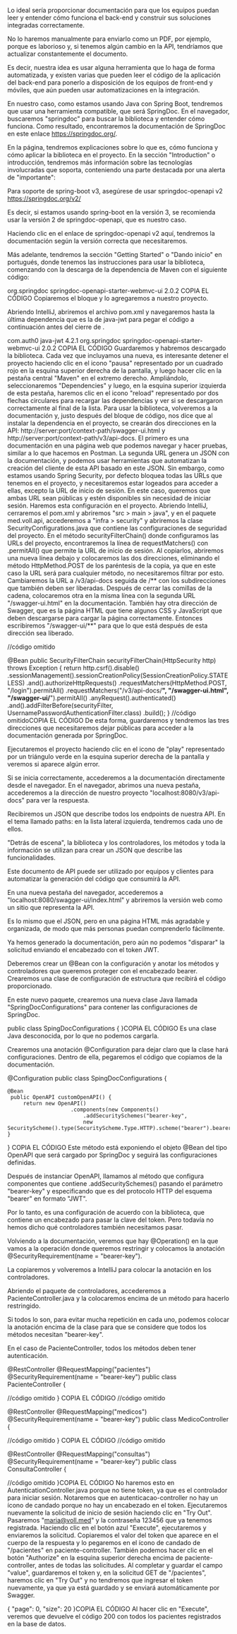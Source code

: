 Lo ideal sería proporcionar documentación para que los equipos puedan leer y entender cómo funciona el back-end y construir sus soluciones integradas correctamente.

No lo haremos manualmente para enviarlo como un PDF, por ejemplo, porque es laborioso y, si tenemos algún cambio en la API, tendríamos que actualizar constantemente el documento.

Es decir, nuestra idea es usar alguna herramienta que lo haga de forma automatizada, y existen varias que pueden leer el código de la aplicación del back-end para ponerlo a disposición de los equipos de front-end y móviles, que aún pueden usar automatizaciones en la integración.

En nuestro caso, como estamos usando Java con Spring Boot, tendremos que usar una herramienta compatible, que será SpringDoc. En el navegador, buscaremos "springdoc" para buscar la biblioteca y entender cómo funciona. Como resultado, encontraremos la documentación de SpringDoc en este enlace https://springdoc.org/.

En la página, tendremos explicaciones sobre lo que es, cómo funciona y cómo aplicar la biblioteca en el proyecto. En la sección "Introduction" o introducción, tendremos más información sobre las tecnologías involucradas que soporta, conteniendo una parte destacada por una alerta de "importante":

Para soporte de spring-boot v3, asegúrese de usar springdoc-openapi v2 https://springdoc.org/v2/

Es decir, si estamos usando spring-boot en la versión 3, se recomienda usar la versión 2 de springdoc-openapi, que es nuestro caso.

Haciendo clic en el enlace de springdoc-openapi v2 aquí, tendremos la documentación según la versión correcta que necesitaremos.

Más adelante, tendremos la sección "Getting Started" o "Dando inicio" en portugués, donde tenemos las instrucciones para usar la biblioteca, comenzando con la descarga de la dependencia de Maven con el siguiente código:

<dependency>
  <groupId>org.springdoc</groupId>
  <artifactId>springdoc-openapi-starter-webmvc-ui</artifactId>
  <version>2.0.2</version>
</dependency>COPIA EL CÓDIGO
Copiaremos el bloque y lo agregaremos a nuestro proyecto.

Abriendo IntelliJ, abriremos el archivo pom.xml y navegaremos hasta la última dependencia que es la de java-jwt para pegar el código a continuación antes del cierre de </dependencies>.

<dependency>
    <groupId>com.auth0</groupId>
    <artifactId>java-jwt</artifactId>
    <version>4.2.1</version>
</dependency>

<dependency>
    <groupId>org.springdoc</groupId>
    <artifactId>springdoc-openapi-starter-webmvc-ui</artifactId>
        <version>2.0.2</version>
</dependency>COPIA EL CÓDIGO
Guardaremos y habremos descargado la biblioteca. Cada vez que incluyamos una nueva, es interesante detener el proyecto haciendo clic en el icono "pausa" representado por un cuadrado rojo en la esquina superior derecha de la pantalla, y luego hacer clic en la pestaña central "Maven" en el extremo derecho. Ampliándolo, seleccionaremos "Dependencies" y luego, en la esquina superior izquierda de esta pestaña, haremos clic en el icono "reload" representado por dos flechas circulares para recargar las dependencias y ver si se descargaron correctamente al final de la lista. Para usar la biblioteca, volveremos a la documentación y, justo después del bloque de código, nos dice que al instalar la dependencia en el proyecto, se crearán dos direcciones en la API: http://server:port/context-path/swagger-ui.html y http://server:port/context-path/v3/api-docs. El primero es una documentación en una página web que podemos navegar y hacer pruebas, similar a lo que hacemos en Postman. La segunda URL genera un JSON con la documentación, y podemos usar herramientas que automatizan la creación del cliente de esta API basado en este JSON. Sin embargo, como estamos usando Spring Security, por defecto bloquea todas las URLs que tenemos en el proyecto, y necesitaremos estar logeados para acceder a ellas, excepto la URL de inicio de sesión. En este caso, queremos que ambas URL sean públicas y estén disponibles sin necesidad de iniciar sesión. Haremos esta configuración en el proyecto. Abriendo IntelliJ, cerraremos el pom.xml y abriremos "src > main > java", y en el paquete med.voll.api, accederemos a "infra > security" y abriremos la clase SecurityConfigurations.java que contiene las configuraciones de seguridad del proyecto. En el método securityFilterChain() donde configuramos las URLs del proyecto, encontraremos la línea de requestMatchers() con .permitAll() que permite la URL de inicio de sesión. Al copiarlos, abriremos una nueva línea debajo y colocaremos las dos direcciones, eliminando el método HttpMethod.POST de los paréntesis de la copia, ya que en este caso la URL será para cualquier método, no necesitaremos filtrar por esto. Cambiaremos la URL a /v3/api-docs seguida de /** con los subdirecciones que también deben ser liberadas. Después de cerrar las comillas de la cadena, colocaremos otra en la misma línea con la segunda URL "/swagger-ui.html" en la documentación. También hay otra dirección de Swagger, que es la página HTML que tiene algunos CSS y JavaScript que deben descargarse para cargar la página correctamente. Entonces escribiremos "/swagger-ui/**" para que lo que está después de esta dirección sea liberado.

//código omitido

@Bean
public SecurityFilterChain securityFilterChain(HttpSecurity http) throws Exception {
    return http.csrf().disable()
        .sessionManagement().sessionCreationPolicy(SessionCreationPolicy.STATELESS)
        .and().authorizeHttpRequests()
        .requestMatchers(HttpMethod.POST, "/login").permitAll()
        .requestMatchers("/v3/api-docs/**", "/swagger-ui.html", "/swagger-ui/**").permitAll()
        .anyRequest().authenticated()
        .and().addFilterBefore(securityFilter, UsernamePasswordAuthenticationFilter.class)
        .build();
}
//código omitidoCOPIA EL CÓDIGO
De esta forma, guardaremos y tendremos las tres direcciones que necesitaremos dejar públicas para acceder a la documentación generada por SpringDoc.

Ejecutaremos el proyecto haciendo clic en el icono de "play" representado por un triángulo verde en la esquina superior derecha de la pantalla y veremos si aparece algún error.

Si se inicia correctamente, accederemos a la documentación directamente desde el navegador. En el navegador, abrimos una nueva pestaña, accederemos a la dirección de nuestro proyecto "localhost:8080/v3/api-docs" para ver la respuesta.

Recibiremos un JSON que describe todos los endpoints de nuestra API. En el tema llamado paths: en la lista lateral izquierda, tendremos cada uno de ellos.

"Detrás de escena", la biblioteca y los controladores, los métodos y toda la información se utilizan para crear un JSON que describe las funcionalidades.

Este documento de API puede ser utilizado por equipos y clientes para automatizar la generación del código que consumirá la API.

En una nueva pestaña del navegador, accederemos a "localhost:8080/swagger-ui/index.html" y abriremos la versión web como un sitio que representa la API.

Es lo mismo que el JSON, pero en una página HTML más agradable y organizada, de modo que más personas puedan comprenderlo fácilmente.

Ya hemos generado la documentación, pero aún no podemos "disparar" la solicitud enviando el encabezado con el token JWT.

Deberemos crear un @Bean con la configuración y anotar los métodos y controladores que queremos proteger con el encabezado bearer. Crearemos una clase de configuración de estructura que recibirá el código proporcionado.

En este nuevo paquete, crearemos una nueva clase Java llamada "SpringDocConfigurations" para contener las configuraciones de SpringDoc.

public class SpingDocConfigurations {
}COPIA EL CÓDIGO
Es una clase Java desconocida, por lo que no podemos cargarla.

Crearemos una anotación @Configuration para dejar claro que la clase hará configuraciones. Dentro de ella, pegaremos el código que copiamos de la documentación.

@Configuration
public class SpingDocConfigurations {

    @Bean
     public OpenAPI customOpenAPI() {
         return new OpenAPI()
                        .components(new Components()
                            .addSecuritySchemes("bearer-key",
                            new SecurityScheme().type(SecurityScheme.Type.HTTP).scheme("bearer").bearerFormat("JWT")));
    }
}
COPIA EL CÓDIGO
Este método está exponiendo el objeto @Bean del tipo OpenAPI que será cargado por SpringDoc y seguirá las configuraciones definidas.

Después de instanciar OpenAPI, llamamos al método que configura componentes que contiene .addSecuritySchemes() pasando el parámetro "bearer-key" y especificando que es del protocolo HTTP del esquema "bearer" en formato "JWT".

Por lo tanto, es una configuración de acuerdo con la biblioteca, que contiene un encabezado para pasar la clave del token. Pero todavía no hemos dicho qué controladores también necesitamos pasar.

Volviendo a la documentación, veremos que hay @Operation() en la que vamos a la operación donde queremos restringir y colocamos la anotación @SecurityRequirement(name = "bearer-key").

La copiaremos y volveremos a IntelliJ para colocar la anotación en los controladores.

Abriendo el paquete de controladores, accederemos a PacienteController.java y la colocaremos encima de un método para hacerlo restringido.

Si todos lo son, para evitar mucha repetición en cada uno, podemos colocar la anotación encima de la clase para que se considere que todos los métodos necesitan "bearer-key".

En el caso de PacienteController, todos los métodos deben tener autenticación.

@RestController
@RequestMapping("pacientes")
@SecurityRequirement(name = "bearer-key")
public class PacienteController {

//código omitido
}
COPIA EL CÓDIGO
//código omitido

@RestController
@RequestMapping("medicos")
@SecurityRequirement(name = "bearer-key")
public class MedicoController {

//código omitido
}
COPIA EL CÓDIGO
//código omitido

@RestController
@RequestMapping("consultas")
@SecurityRequirement(name = "bearer-key")
public class ConsultaController {

//código omitido
}COPIA EL CÓDIGO
No haremos esto en AutenticationController.java porque no tiene token, ya que es el controlador para iniciar sesión. Notaremos que en autenticacao-controller no hay un ícono de candado porque no hay un encabezado en el token. Ejecutaremos nuevamente la solicitud de inicio de sesión haciendo clic en "Try Out". Pasaremos "maria@voll.med" y la contraseña 123456 que ya tenemos registrada. Haciendo clic en el botón azul "Execute", ejecutaremos y enviaremos la solicitud. Copiaremos el valor del token que aparece en el cuerpo de la respuesta y lo pegaremos en el ícono de candado de "/pacientes" en paciente-controller. También podemos hacer clic en el botón "Authorize" en la esquina superior derecha encima de paciente-controller, antes de todas las solicitudes. Al completar y guardar el campo "value", guardaremos el token y, en la solicitud GET de "/pacientes", haremos clic en "Try Out" y no tendremos que ingresar el token nuevamente, ya que ya está guardado y se enviará automáticamente por Swagger.

{
"page": 0,
"size": 20
}COPIA EL CÓDIGO
Al hacer clic en "Execute", veremos que devuelve el código 200 con todos los pacientes registrados en la base de datos.